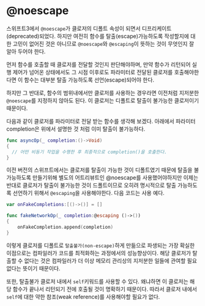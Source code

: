 # @noescape
스위프트3에서 `@noescape`가 클로저의 디폴트 속성이 되면서 디프리케이트(deprecated)되었다. 하지만 여전히 함수를 탈출(escape)가능하도록 작성할지에 대한 고민이 없어진 것은 아니므로 `@noescape`와 `@escaping`이 뜻하는 것이 무엇인지 잘 알아 두어야 한다.

먼저 함수를 호출할 때 클로저를 전달할 것인지 판단해야하며, 만약 함수가 리턴되어 실행 제어가 넘어온 상태에서도 그 시점 이후로도 파라미터로 전달된 클로저를 호출해야한다면 이 함수는 대부분 탈출 가능하도록 선언(escape)되어야 한다.

하지만 그 반대로, 함수의 범위내에서만 클로저를 사용하는 경우라면 이전처럼 지저분한 `@noescape`를 지정하지 않아도 된다. 이 클로저는 디폴트로 탈출이 불가능한 클로저이기 때문이다.

다음과 같이 클로저를 파라미터로 전달 받는 함수를 생각해 보겠다. 아래에서 파라미터 completion은 위에서 설명한 것 처럼 이미 탈출이 불가능하다.

```Swift
func asyncOp(_ completion:()->Void)
{
  // 어떤 비동기 작업을 수행한 후 최종적으로 completion()을 호출한다.
}
```
이전 버전의 스위프트에서는 클로저를 탈출이 가능한 것이 디폴트였기 때문에 탈출을 불가능하도록 만들기위해 별도의 어트리뷰트인 @noescape를 사용했어야하지만 이제는 반대로 클로저가 탈출이 불가능한 것이 드폴트이므로 오히려 명시적으로 탈출 가능하도록 선언하기 위해서 `@escaping`을 사용해야한다. 다음 코드는 사용 예다.

```Swift
var onFakeCompletions:[()->()] = []

func fakeNetworkOp(_ completion:@escaping ()->())
{
    onFakeCompletion.append(completion)
}
```
이렇게 클로저를 디폴트로 `탈출불가(non-escape)`하게 만듦으로 파생되는 가장 확실한 이점으로는 컴파일러가 코드를 최적화하는 과정에서의 성능향상이다. 해당 클로저가 탈출할 수 없다는 것은 컴파일러가 더 이상 메모리 관리상의 지저분한 일들에 관여할 필요없다는 뜻이기 때문이다.

또한, 탈출불가 클로저 내에서 `self`키워드를 사용할 수 있다. 왜냐하면 이 클로저는 해당 함수가 끝나서 리턴되기 전에 호출될 것이 명확하기 때문이다. 따라서 클로저 내에서 `self`에 대한 약한 참조(weak reference)를 사용해야할 필요가 없다.

